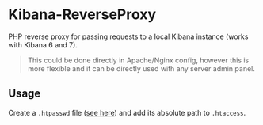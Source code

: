 # Kibana-ReverseProxy
PHP reverse proxy for passing requests to a local Kibana instance (works with Kibana 6 and 7).

> This could be done directly in Apache/Nginx config, however this is more flexible and it can be directly used with any server admin panel.

## Usage
Create a `.htpasswd` file ([see here](https://www.htaccesstools.com/htpasswd-generator/)) and add its absolute path to `.htaccess`.
